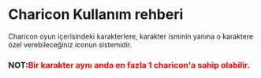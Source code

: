 # Charicon Kullanım rehberi

Charicon oyun içerisindeki karakterlere, karakter isminin yanına o karaktere özel verebileceğiniz iconun sistemidir.



### NOT:<span style="color:red">Bir karakter aynı anda en fazla 1 charicon'a sahip olabilir.</span>